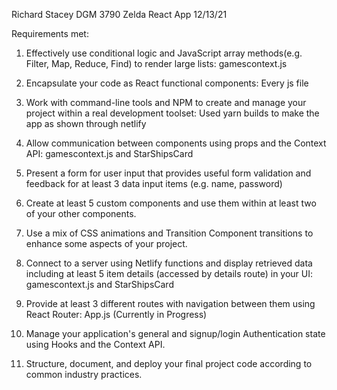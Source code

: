 Richard Stacey
DGM 3790 Zelda React App
12/13/21

Requirements met:

1. Effectively use conditional logic and JavaScript array methods(e.g. Filter, Map, Reduce, Find) to render large lists: gamescontext.js

2. Encapsulate your code as React functional components: Every js file

3. Work with command-line tools and NPM to create and manage your project within a real development toolset: Used yarn builds to make the app as shown through netlify

4. Allow communication between components using props and the Context API: gamescontext.js and StarShipsCard

5. Present a form for user input that provides useful form validation and feedback for at least 3 data input items (e.g. name, password)

6. Create at least 5 custom components and use them within at least two of your other components.

7. Use a mix of CSS animations and Transition Component transitions to enhance some aspects of your project.

8. Connect to a server using Netlify functions and display retrieved data including at least 5 item details (accessed by details route) in your UI: gamescontext.js and StarShipsCard

9. Provide at least 3 different routes with navigation between them using React Router: App.js (Currently in Progress)

10. Manage your application's general and signup/login Authentication state using Hooks and the Context API.

11. Structure, document, and deploy your final project code according to common industry practices.
